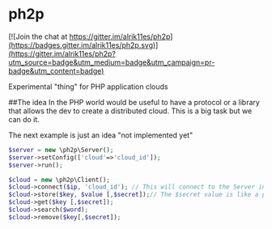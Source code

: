 ph2p
====

[![Join the chat at https://gitter.im/alrik11es/ph2p](https://badges.gitter.im/alrik11es/ph2p.svg)](https://gitter.im/alrik11es/ph2p?utm_source=badge&utm_medium=badge&utm_campaign=pr-badge&utm_content=badge)

Experimental "thing" for PHP application clouds

##The idea
In the PHP world would be useful to have a protocol or a library that allows the dev to create a distributed cloud. This is a big task but we can do it.

The next example is just an idea "not implemented yet"
```php
$server = new \ph2p\Server();
$server->setConfig(['cloud'=>'cloud_id']);
$server->run();
``` 

```php
$cloud = new \ph2p\Client();
$cloud->connect($ip, 'cloud_id'); // This will connect to the Server in order to access the info
$cloud->store($key, $value [,$secret]);// The $secret value is like a password that makes your $key unique and editable only by whom has this $secret pass
$cloud->get($key [,$secret]);
$cloud->search($word);
$cloud->remove($key[,$secret]);
```
